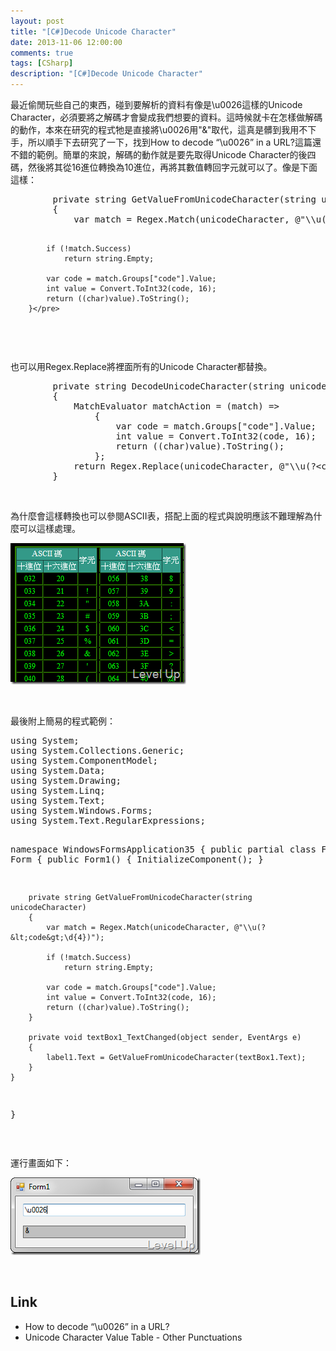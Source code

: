 ```yaml
---
layout: post
title: "[C#]Decode Unicode Character"
date: 2013-11-06 12:00:00
comments: true
tags: [CSharp]
description: "[C#]Decode Unicode Character"
---
```

<p>
	最近偷閒玩些自己的東西，碰到要解析的資料有像是\u0026這樣的Unicode Character，必須要將之解碼才會變成我們想要的資料。這時候就卡在怎樣做解碼的動作，本來在研究的程式牠是直接將\u0026用"&amp;"取代，這真是髒到我用不下手，所以順手下去研究了一下，找到How to decode “\u0026” in a URL?這篇還不錯的範例。簡單的來說，解碼的動作就是要先取得Unicode Character的後四碼，然後將其從16進位轉換為10進位，再將其數值轉回字元就可以了。像是下面這樣：</p>
<div class="wlWriterSmartContent" id="scid:812469c5-0cb0-4c63-8c15-c81123a09de7:d1e70d1c-6d19-4897-8e9d-09cf7fbaf40a" style="padding-bottom: 0px; margin: 0px; padding-left: 0px; padding-right: 0px; display: inline; float: none; padding-top: 0px">
	<pre class="c#" name="code">
		private string GetValueFromUnicodeCharacter(string unicodeCharacter)
		{
			var match = Regex.Match(unicodeCharacter, @"\\u(?&lt;code&gt;\d{4})");

			if (!match.Success)
				return string.Empty;

			var code = match.Groups["code"].Value;
			int value = Convert.ToInt32(code, 16);
			return ((char)value).ToString();
		}</pre>
</div>
<p>
	 </p>
<p>
	也可以用Regex.Replace將裡面所有的Unicode Character都替換。</p>
<div class="wlWriterSmartContent" id="scid:812469c5-0cb0-4c63-8c15-c81123a09de7:15073eee-dbf1-40dd-941f-d2c3d99611f1" style="padding-bottom: 0px; margin: 0px; padding-left: 0px; padding-right: 0px; display: inline; float: none; padding-top: 0px">
	<pre class="c#" name="code">
		private string DecodeUnicodeCharacter(string unicodeCharacter)
		{
			MatchEvaluator matchAction = (match) =&gt;
				{
					var code = match.Groups["code"].Value;
					int value = Convert.ToInt32(code, 16);
					return ((char)value).ToString();
				};
			return Regex.Replace(unicodeCharacter, @"\\u(?&lt;code&gt;\d{4})", matchAction);
		}</pre>
</div>
<p>
	 </p>
<p>
	為什麼會這樣轉換也可以參閱ASCII表，搭配上面的程式與說明應該不難理解為什麼可以這樣處理。</p>
<p>
	<img alt="image" border="0" height="226" src="\images\posts\c619b8a0-8469-4141-9d3a-25ae65c9f17a\image_thumb_1.png" style="border-right-width: 0px; border-top-width: 0px; border-bottom-width: 0px; border-left-width: 0px" width="281" /></p>
<p>
	 </p>
<p>
	最後附上簡易的程式範例：</p>
<div class="wlWriterSmartContent" id="scid:812469c5-0cb0-4c63-8c15-c81123a09de7:3ff37693-9508-419a-ab16-9ed931b462dd" style="padding-bottom: 0px; margin: 0px; padding-left: 0px; padding-right: 0px; display: inline; float: none; padding-top: 0px">
	<pre class="c#" name="code">
using System;
using System.Collections.Generic;
using System.ComponentModel;
using System.Data;
using System.Drawing;
using System.Linq;
using System.Text;
using System.Windows.Forms;
using System.Text.RegularExpressions;

namespace WindowsFormsApplication35
{
	public partial class Form1 : Form
	{
		public Form1()
		{
			InitializeComponent();
		}

		private string GetValueFromUnicodeCharacter(string unicodeCharacter)
		{
			var match = Regex.Match(unicodeCharacter, @"\\u(?&lt;code&gt;\d{4})");

			if (!match.Success)
				return string.Empty;

			var code = match.Groups["code"].Value;
			int value = Convert.ToInt32(code, 16);
			return ((char)value).ToString();
		}

		private void textBox1_TextChanged(object sender, EventArgs e)
		{
			label1.Text = GetValueFromUnicodeCharacter(textBox1.Text);
		}
	}
}
</pre>
</div>
<p>
	 </p>
<p>
	運行畫面如下：</p>
<p>
	<img alt="image" border="0" height="124" src="\images\posts\c619b8a0-8469-4141-9d3a-25ae65c9f17a\image_thumb.png" style="border-right-width: 0px; border-top-width: 0px; border-bottom-width: 0px; border-left-width: 0px" width="304" /></p>
<p>
	 </p>
<h2>
	Link</h2>
<ul>
	<li>
		How to decode “\u0026” in a URL?</li>
	<li>
		Unicode Character Value Table - Other Punctuations</li>
</ul>
